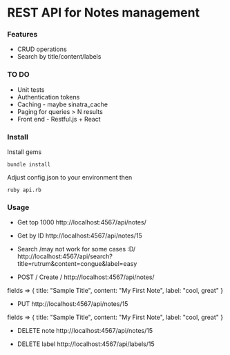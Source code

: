# REST API for Notes management

### Features
* CRUD operations
* Search by title/content/labels

### TO DO
* Unit tests
* Authentication tokens
* Caching - maybe sinatra_cache
* Paging for queries > N results
* Front end - Restful.js + React

### Install
Install gems
```
bundle install
```
Adjust config.json to your environment then
```
ruby api.rb
```

### Usage
* Get top 1000
http://localhost:4567/api/notes/

* Get by ID
http://localhost:4567/api/notes/15

* Search /may not work for some cases :D/
http://localhost:4567/api/search?title=rutrum&content=congue&label=easy

* POST / Create /
http://localhost:4567/api/notes/

fields => {
    title: "Sample Title",
    content: "My First Note",
    label: "cool, great"
}

* PUT
http://localhost:4567/api/notes/15

fields => {
    title: "Sample Title",
    content: "My First Note",
    label: "cool, great"
}

* DELETE note
http://localhost:4567/api/notes/15

* DELETE label
http://localhost:4567/api/labels/15
